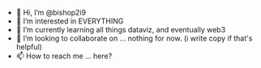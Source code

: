 - 👋 Hi, I’m @bishop2i9
- 👀 I’m interested in EVERYTHING 
- 🌱 I’m currently learning all things dataviz, and eventually web3
- 💞️ I’m looking to collaborate on ... nothing for now. (i write copy if that's helpful)
- 📫 How to reach me ... here?

<!---
bishop2i9/bishop2i9 is a ✨ special ✨ repository because its `README.md` (this file) appears on your GitHub profile.
You can click the Preview link to take a look at your changes.
--->
